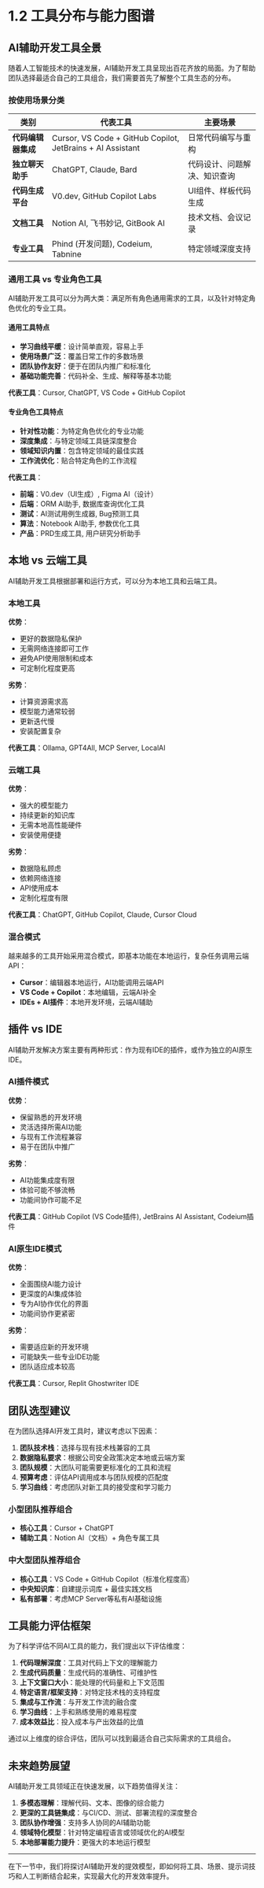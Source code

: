 # 1.2 工具分布与能力图谱

## AI辅助开发工具全景

随着人工智能技术的快速发展，AI辅助开发工具呈现出百花齐放的局面。为了帮助团队选择最适合自己的工具组合，我们需要首先了解整个工具生态的分布。

### 按使用场景分类

| 类别 | 代表工具 | 主要场景 |
|------|---------|---------|
| **代码编辑器集成** | Cursor, VS Code + GitHub Copilot, JetBrains + AI Assistant | 日常代码编写与重构 |
| **独立聊天助手** | ChatGPT, Claude, Bard | 代码设计、问题解决、知识查询 |
| **代码生成平台** | V0.dev, GitHub Copilot Labs | UI组件、样板代码生成 |
| **文档工具** | Notion AI, 飞书妙记, GitBook AI | 技术文档、会议记录 |
| **专业工具** | Phind (开发问题), Codeium, Tabnine | 特定领域深度支持 |

### 通用工具 vs 专业角色工具

AI辅助开发工具可以分为两大类：满足所有角色通用需求的工具，以及针对特定角色优化的专业工具。

#### 通用工具特点

- **学习曲线平缓**：设计简单直观，容易上手
- **使用场景广泛**：覆盖日常工作的多数场景
- **团队协作友好**：便于在团队内推广和标准化
- **基础功能完善**：代码补全、生成、解释等基本功能

**代表工具**：Cursor, ChatGPT, VS Code + GitHub Copilot

#### 专业角色工具特点

- **针对性功能**：为特定角色优化的专业功能
- **深度集成**：与特定领域工具链深度整合
- **领域知识内置**：包含特定领域的最佳实践
- **工作流优化**：贴合特定角色的工作流程

**代表工具**：
- **前端**：V0.dev（UI生成）, Figma AI（设计）
- **后端**：ORM AI助手, 数据库查询优化工具
- **测试**：AI测试用例生成器, Bug预测工具
- **算法**：Notebook AI助手, 参数优化工具
- **产品**：PRD生成工具, 用户研究分析助手

## 本地 vs 云端工具

AI辅助开发工具根据部署和运行方式，可以分为本地工具和云端工具。

### 本地工具

**优势**：
- 更好的数据隐私保护
- 无需网络连接即可工作
- 避免API使用限制和成本
- 可定制化程度更高

**劣势**：
- 计算资源需求高
- 模型能力通常较弱
- 更新迭代慢
- 安装配置复杂

**代表工具**：Ollama, GPT4All, MCP Server, LocalAI

### 云端工具

**优势**：
- 强大的模型能力
- 持续更新的知识库
- 无需本地高性能硬件
- 安装使用便捷

**劣势**：
- 数据隐私顾虑
- 依赖网络连接
- API使用成本
- 定制化程度有限

**代表工具**：ChatGPT, GitHub Copilot, Claude, Cursor Cloud

### 混合模式

越来越多的工具开始采用混合模式，即基本功能在本地运行，复杂任务调用云端API：

- **Cursor**：编辑器本地运行，AI功能调用云端API
- **VS Code + Copilot**：本地编辑，云端AI补全
- **IDEs + AI插件**：本地开发环境，云端AI辅助

## 插件 vs IDE

AI辅助开发解决方案主要有两种形式：作为现有IDE的插件，或作为独立的AI原生IDE。

### AI插件模式

**优势**：
- 保留熟悉的开发环境
- 灵活选择所需AI功能
- 与现有工作流程兼容
- 易于在团队中推广

**劣势**：
- AI功能集成度有限
- 体验可能不够流畅
- 功能间协作可能不足

**代表工具**：GitHub Copilot (VS Code插件), JetBrains AI Assistant, Codeium插件

### AI原生IDE模式

**优势**：
- 全面围绕AI能力设计
- 更深度的AI集成体验
- 专为AI协作优化的界面
- 功能间协作更紧密

**劣势**：
- 需要适应新的开发环境
- 可能缺失一些专业IDE功能
- 团队适应成本较高

**代表工具**：Cursor, Replit Ghostwriter IDE

## 团队选型建议

在为团队选择AI开发工具时，建议考虑以下因素：

1. **团队技术栈**：选择与现有技术栈兼容的工具
2. **数据隐私要求**：根据公司安全政策决定本地或云端方案
3. **团队规模**：大团队可能需要更标准化的工具和流程
4. **预算考虑**：评估API调用成本与团队规模的匹配度
5. **学习曲线**：考虑团队对新工具的接受度和学习能力

### 小型团队推荐组合

- **核心工具**：Cursor + ChatGPT
- **辅助工具**：Notion AI（文档）+ 角色专属工具

### 中大型团队推荐组合

- **核心工具**：VS Code + GitHub Copilot（标准化程度高）
- **中央知识库**：自建提示词库 + 最佳实践文档
- **私有部署**：考虑MCP Server等私有AI基础设施

## 工具能力评估框架

为了科学评估不同AI工具的能力，我们提出以下评估维度：

1. **代码理解深度**：工具对代码上下文的理解能力
2. **生成代码质量**：生成代码的准确性、可维护性
3. **上下文窗口大小**：能处理的代码量和上下文范围
4. **特定语言/框架支持**：对特定技术栈的支持程度
5. **集成与工作流**：与开发工作流的融合度
6. **学习曲线**：上手和熟练使用的难易程度
7. **成本效益比**：投入成本与产出效益的比值

通过以上维度的综合评估，团队可以找到最适合自己实际需求的工具组合。

## 未来趋势展望

AI辅助开发工具领域正在快速发展，以下趋势值得关注：

1. **多模态理解**：理解代码、文本、图像的综合能力
2. **更深的工具链集成**：与CI/CD、测试、部署流程的深度整合
3. **团队协作增强**：支持多人协同的AI辅助功能
4. **领域特化模型**：针对特定编程语言或领域优化的AI模型
5. **本地部署能力提升**：更强大的本地运行模型

---

在下一节中，我们将探讨AI辅助开发的提效模型，即如何将工具、场景、提示词技巧和人工判断结合起来，实现最大化的开发效率提升。 